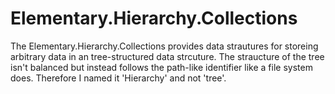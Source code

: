 # Elementary.Hierarchy.Collections

The Elementary.Hierarchy.Collections provides data strautures for storeing arbitrary data in an tree-structured data strcuture.
The straucture of the tree isn't balanced but instead follows the path-like identifier like a file system does. 
Therefore I named it 'Hierarchy' and not 'tree'.

